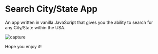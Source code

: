 # Search City/State App

An app written in vanilla JavaScript that gives you the ability to search for any City/State within the USA.

![capture](https://user-images.githubusercontent.com/61896414/177058237-76ea1134-e9e6-4fb5-bdbc-24dc662dfccf.png)

Hope you enjoy it!
